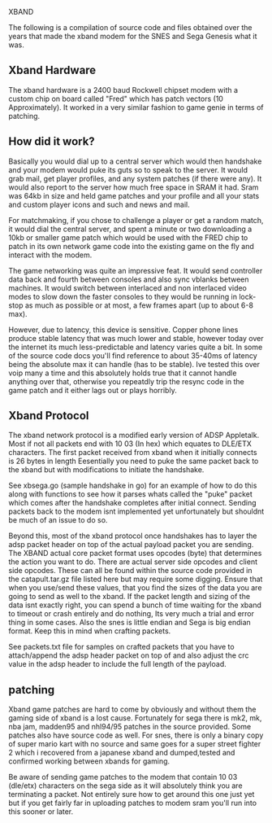 XBAND

The following is a compilation of source code and files obtained over the years
that made the xband modem for the SNES and Sega Genesis what it was.

Xband Hardware
--------------
The xband hardware is a 2400 baud Rockwell chipset modem with a custom chip on
board called "Fred" which has patch vectors (10 Approximately). It worked in a
very similar fashion to game genie in terms of patching.

How did it work?
----------------
Basically you would dial up to a central server which would then handshake and
your modem would puke its guts so to speak to the server. It would grab mail, get
player profiles, and any system patches (if there were any). It would also report to
the server how much free space in SRAM it had. Sram was 64kb in size and held game
patches and your profile and all your stats and custom player icons and such and news
and mail.

For matchmaking, if you chose to challenge a player or get a random match, it would
dial the central server, and spent a minute or two downloading a 10kb or smaller game
patch which would be used with the FRED chip to patch in its own network game code
into the existing game on the fly and interact with the modem.

The game networking was quite an impressive feat. It would send controller data back
and fourth between consoles and also sync vblanks between machines. It would switch between
interlaced and non interlaced video modes to slow down the faster consoles to they would
be running in lock-stop as much as possible or at most, a few frames apart (up to about 6-8 max).

However, due to latency, this device is sensitive. Copper phone lines produce stable
latency that was much lower and stable, however today over the internet its much less-predictable and
latency varies quite a bit. In some of the source code docs you'll find reference to about 35-40ms
of latency being the absolute max it can handle (has to be stable). Ive tested this over voip
many a time and this absolutely holds true that it cannot handle anything over that, otherwise
you repeatdly trip the resync code in the game patch and it either lags out or plays
horribly.

Xband Protocol
--------------
The xband network protocol is a modified early version of ADSP Appletalk.
Most if not all packets end with  10 03 (In hex) which equates to DLE/ETX characters.
The first packet received from xband when it initially connects is 26 bytes in length
Eesentially you need to puke the same packet back to the xband but with modifications
to initiate the handshake.

See xbsega.go (sample handshake in go) for an example of how to do this
along with functions to see how it parses whats called the "puke" packet
which comes after the handshake completes after initial connect. Sending packets
back to the modem isnt implemented yet unfortunately but shouldnt be much of an issue
to do so.

Beyond this, most of the xband protocol once handshakes has to layer the adsp
packet header on top of the actual payload packet you are sending. The XBAND
actual core packet format uses opcodes (byte) that determines the action you want to
do. There are actual server side opcodes and client side opcodes. These can all be
found within the source code provided in the catapult.tar.gz file listed here but
may require some digging. Ensure that when you use/send these values, that you find
the sizes of the data you are going to send as well to the xband. If the packet
length and sizing of the data isnt exactly right, you can spend a bunch of time
waiting for the xband to timeout or crash entirely and do nothing, Its very much
a trial and error thing in some cases. Also the snes is little endian and Sega
is big endian format. Keep this in mind when crafting packets.

See packets.txt file for samples on crafted packets that you have to attach/append
the adsp header packet on top of and also adjust the crc value in the adsp header
to include the full length of the payload.

patching
--------
Xband game patches are hard to come by obviously and without them the gaming side
of xband is a lost cause. Fortunately for sega there is mk2, mk, nba jam, madden95
and nhl94/95 patches in the source provided. Some patches also have source code
as well. For snes, there is only a binary copy of super mario kart with no source
and same goes for a super street fighter 2 which i recovered from a japanese xband
and dumped,tested and confirmed working between xbands for gaming.

Be aware of sending game patches to the modem that contain 10 03 (dle/etx) characters
on the sega side as it will absolutely think you are terminating a packet. Not entirely
sure how to get around this one just yet but if you get fairly far in uploading patches to
modem sram you'll run into this sooner or later. 

